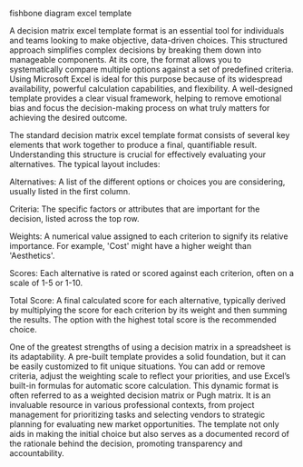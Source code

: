 fishbone diagram excel template


A decision matrix excel template format is an essential tool for individuals and teams looking to make objective, data-driven choices. This structured approach simplifies complex decisions by breaking them down into manageable components. At its core, the format allows you to systematically compare multiple options against a set of predefined criteria. Using Microsoft Excel is ideal for this purpose because of its widespread availability, powerful calculation capabilities, and flexibility. A well-designed template provides a clear visual framework, helping to remove emotional bias and focus the decision-making process on what truly matters for achieving the desired outcome.



The standard decision matrix excel template format consists of several key elements that work together to produce a final, quantifiable result. Understanding this structure is crucial for effectively evaluating your alternatives. The typical layout includes:




Alternatives: A list of the different options or choices you are considering, usually listed in the first column.


Criteria: The specific factors or attributes that are important for the decision, listed across the top row.


Weights: A numerical value assigned to each criterion to signify its relative importance. For example, 'Cost' might have a higher weight than 'Aesthetics'.


Scores: Each alternative is rated or scored against each criterion, often on a scale of 1-5 or 1-10.


Total Score: A final calculated score for each alternative, typically derived by multiplying the score for each criterion by its weight and then summing the results. The option with the highest total score is the recommended choice.





One of the greatest strengths of using a decision matrix in a spreadsheet is its adaptability. A pre-built template provides a solid foundation, but it can be easily customized to fit unique situations. You can add or remove criteria, adjust the weighting scale to reflect your priorities, and use Excel’s built-in formulas for automatic score calculation. This dynamic format is often referred to as a weighted decision matrix or Pugh matrix. It is an invaluable resource in various professional contexts, from project management for prioritizing tasks and selecting vendors to strategic planning for evaluating new market opportunities. The template not only aids in making the initial choice but also serves as a documented record of the rationale behind the decision, promoting transparency and accountability.
